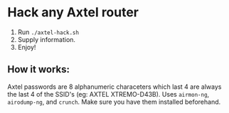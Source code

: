 # Hack any Axtel router

1) Run `./axtel-hack.sh`
2) Supply information.
3) Enjoy!

## How it works:

Axtel passwords are 8 alphanumeric characeters which last 4 are always the last 4 of the SSID's (eg: AXTEL XTREMO-D43B).
Uses `airmon-ng`, `airodump-ng`, and `crunch`. Make sure you have them installed beforehand.
